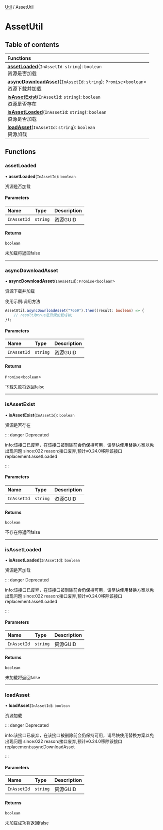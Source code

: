 [Util](Util.Util.md) / AssetUtil

# AssetUtil <Badge type="tip" text="Namespace" /> <Score text="AssetUtil" />

## Table of contents

| Functions |
| :-----|
| **[assetLoaded](Util.AssetUtil.md#assetloaded)**(`InAssetId`: `string`): `boolean` <br> 资源是否加载|
| **[asyncDownloadAsset](Util.AssetUtil.md#asyncdownloadasset)**(`InAssetId`: `string`): `Promise`<`boolean`\> <br> 资源下载并加载|
| **[isAssetExist](Util.AssetUtil.md#isassetexist)**(`InAssetId`: `string`): `boolean` <br> 资源是否存在|
| **[isAssetLoaded](Util.AssetUtil.md#isassetloaded)**(`InAssetId`: `string`): `boolean` <br> 资源是否加载|
| **[loadAsset](Util.AssetUtil.md#loadasset)**(`InAssetId`: `string`): `boolean` <br> 资源加载|

## Functions

### assetLoaded <Score text="assetLoaded" /> 

• **assetLoaded**(`InAssetId`): `boolean` 

资源是否加载


#### Parameters

| Name | Type | Description |
| :------ | :------ | :------ |
| `InAssetId` | `string` | 资源GUID |

#### Returns

`boolean`

未加载将返回false

___

### asyncDownloadAsset <Score text="asyncDownloadAsset" /> 

• **asyncDownloadAsset**(`InAssetId`): `Promise`<`boolean`\> 

资源下载并加载


使用示例:调用方法
```ts
AssetUtil.asyncDownloadAsset("7669").then((result: boolean) => {
    // result为true是资源加载成功;
});
```

#### Parameters

| Name | Type | Description |
| :------ | :------ | :------ |
| `InAssetId` | `string` | 资源GUID |

#### Returns

`Promise`<`boolean`\>

下载失败将返回false

___

### isAssetExist <Score text="isAssetExist" /> 

• **isAssetExist**(`InAssetId`): `boolean` <Badge type="tip" text="other" />

资源是否存在


::: danger Deprecated

info:该接口已废弃，在该接口被删除前会仍保持可用，请尽快使用替换方案以免出现问题 since:022 reason:接口废弃,预计v0.24.0移除该接口 replacement:assetLoaded

:::

#### Parameters

| Name | Type | Description |
| :------ | :------ | :------ |
| `InAssetId` | `string` | 资源GUID |

#### Returns

`boolean`

不存在将返回false

___

### isAssetLoaded <Score text="isAssetLoaded" /> 

• **isAssetLoaded**(`InAssetId`): `boolean` <Badge type="tip" text="other" />

资源是否加载


::: danger Deprecated

info:该接口已废弃，在该接口被删除前会仍保持可用，请尽快使用替换方案以免出现问题 since:022 reason:接口废弃,预计v0.24.0移除该接口 replacement:assetLoaded

:::

#### Parameters

| Name | Type | Description |
| :------ | :------ | :------ |
| `InAssetId` | `string` | 资源GUID |

#### Returns

`boolean`

未加载将返回false

___

### loadAsset <Score text="loadAsset" /> 

• **loadAsset**(`InAssetId`): `boolean` <Badge type="tip" text="other" />

资源加载


::: danger Deprecated

info:该接口已废弃，在该接口被删除前会仍保持可用，请尽快使用替换方案以免出现问题 since:022 reason:接口废弃,预计v0.24.0移除该接口 replacement:asyncDownloadAsset

:::

#### Parameters

| Name | Type | Description |
| :------ | :------ | :------ |
| `InAssetId` | `string` | 资源GUID |

#### Returns

`boolean`

未加载成功将返回false
